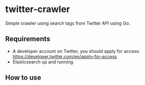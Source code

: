 # twitter-crawler
Simple crawler using search tags from Twitter API using Go.

## Requirements 
* A developer account on Twitter, you should apply for access:
  https://developer.twitter.com/en/apply-for-access
* Elasticsearch up and running 

## How to use 
